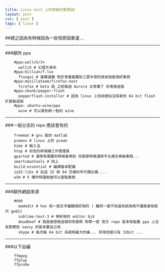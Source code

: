 ```yaml
---
title: Linux mint 上的常裝的東西@@
layout: post
css: [ post ]
tags: [ linux ]
---
```


##總之因為有時候因為一些怪原因重灌....  

***
###額外 ppa

        #ppa:wallch/3+  
          wallch # 幻燈片桌布  
        #ppa:killian/f.lux  
          fluxgui # 螢幕濾鏡 對於常看螢幕到三更半夜的我來說是個好東西  
        #ppa:mozillateam/firefox-next  
          firefox # beta 版 之前裝過 Aurora 太常爆了 折衷換這版  
        #ppa:skunk/pepper-flash  
          pepperflash-installer # 因為 linux 上目前貌似沒有新的 64 bit flash 於是裝這個  
        #ppa: ubuntu-wine/ppa  
          wine # 可以拿到新一點的 wine   

***
###一般分支的 repo 應該會有的

        freemat # gnu 版的 matlab
        pcmanx # linux 上的 pcman
        hime # 輸入法
        htop # 彩色的終端機工作管理員
        gparted # 通常有需要的時候會用到 但是那時候通常不太適合再裝東西...
        smartcmontools # 同上
        build-essential # 編譯基本配備
        ia32-libs # 在這 32 與 64 交接的年代裡必備....
        w3m # X 爆炸時還勉強可以查點東西

***
###額外網路來源

        #deb  
          madedit # hex 和一般文字編輯很好用的 ( 雖然一直不知道系統為啥不讓我拿他取代 gedit  
          sublime-text-3 # 神好用的 editor bj4  
          deadbeef # 我就是想用這個你咬我啊 附帶一提 官方 repo 版本有點舊 ppa 上沒有對應到 saucy 的版本要自己改
          skype # 每次裝 64 bit 系統時最大的痛... 好用但是只有 32bit ...

***
###以下自編

        ffmpeg
        ffplay
        ffprobe
